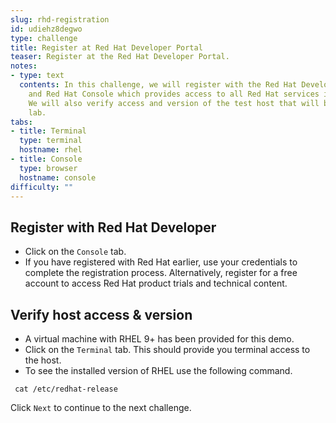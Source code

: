```yaml
---
slug: rhd-registration
id: udiehz8degwo
type: challenge
title: Register at Red Hat Developer Portal
teaser: Register at the Red Hat Developer Portal.
notes:
- type: text
  contents: In this challenge, we will register with the Red Hat Developer Portal
    and Red Hat Console which provides access to all Red Hat services in one location.
    We will also verify access and version of the test host that will be used in the
    lab.
tabs:
- title: Terminal
  type: terminal
  hostname: rhel
- title: Console
  type: browser
  hostname: console
difficulty: ""
---
```

## Register with Red Hat Developer
- Click on the `Console` tab.
- If you have registered with Red Hat earlier, use your credentials to complete the registration process. Alternatively, register for a free account to access Red Hat product trials and technical content.

## Verify host access & version
- A virtual machine with RHEL 9+ has been provided for this demo.
- Click on the `Terminal` tab. This should provide you terminal access to the host.
- To see the installed version of RHEL use the following command.
```
 cat /etc/redhat-release
 ```
Click `Next` to continue to the next challenge.

